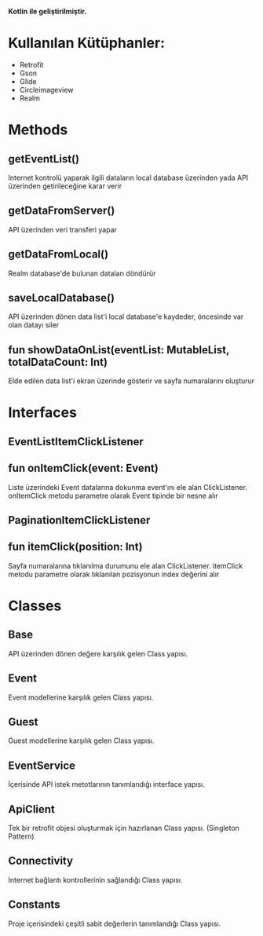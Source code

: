 **Kotlin ile geliştirilmiştir.**

# Kullanılan Kütüphanler:

- Retrofit
- Gson
- Glide
- Circleimageview
- Realm


# Methods

getEventList()
----------------------------------
Internet kontrolü yaparak ilgili dataların local database üzerinden yada API üzerinden getirileceğine karar verir

getDataFromServer()
----------------------------------
API üzerinden veri transferi yapar

getDataFromLocal()
----------------------------------
Realm database'de bulunan dataları döndürür

saveLocalDatabase()
----------------------------------
API üzerinden dönen data list'i local database'e kaydeder, öncesinde var olan datayı siler

fun showDataOnList(eventList: MutableList<Event>, totalDataCount: Int) 
-------------------------------------------------------------------------
Elde edilen data list'i ekran üzerinde gösterir ve sayfa numaralarını oluşturur
 
# Interfaces

EventListItemClickListener
----------------------------
fun onItemClick(event: Event)
----------------------------
Liste üzerindeki Event datalarına dokunma event'ını ele alan ClickListener. onItemClick metodu parametre olarak Event tipinde bir nesne alır

PaginationItemClickListener
----------------------------
fun itemClick(position: Int)
----------------------------
Sayfa numaralarına tıklanılma durumunu ele alan ClickListener. itemClick metodu parametre olarak tıklanılan pozisyonun index değerini alır

# Classes

Base
------
API üzerinden dönen değere karşılık gelen Class yapısı.

Event
------
Event modellerine karşılık gelen Class yapısı.

Guest
------
Guest modellerine karşılık gelen Class yapısı.

EventService
-------------
İçerisinde API istek metotlarının tanımlandığı interface yapısı.

ApiClient
----------
Tek bir retrofit objesi oluşturmak için hazırlanan Class yapısı. (Singleton Pattern)

Connectivity
-------------
Internet bağlantı kontrollerinin sağlandığı Class yapısı.

Constants
-----------
Proje içerisindeki çeşitli sabit değerlerin tanımlandığı Class yapısı.
 







